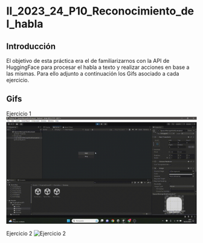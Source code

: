 # II_2023_24_P10_Reconocimiento_del_habla

## Introducción
El objetivo de esta práctica era el de familiarizarnos con la API de HuggingFace para procesar el habla a texto y realizar acciones en base a las mismas. Para ello adjunto a continuación los Gifs asociado a cada ejercicio.

## Gifs
Ejercicio 1
![Ejercicio 1](/Gifs/P10-EJ-1.gif)

Ejercicio 2
![Ejercicio 2](/Gifs/P10-EJ-2.gif)